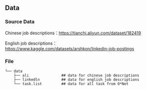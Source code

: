 ## Data
### Source Data
Chinese job descriptions：https://tianchi.aliyun.com/dataset/182419

English job descriptions：https://www.kaggle.com/datasets/arshkon/linkedin-job-postings

### File
```
└── data
    ├── ali               ## data for chinese job descriptions
    ├── linkedln          ## data for english job descriptions
    └── task.list         ## data for all task from O*Net
```